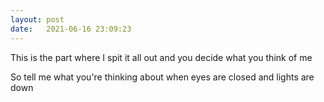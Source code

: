 ```yaml
---
layout: post
date:   2021-06-16 23:09:23
---
```


This is the part where I spit it all out and you decide what you think of me

So tell me what you're thinking about when eyes are closed and lights are down